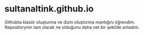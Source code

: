 # sultanaltink.github.io
Githubta klasör oluşturma ve dizin oluşturma mantığını öğrendim.
Repositorynin tam olarak ne olduğunu daha net bir şekilde anladım.
